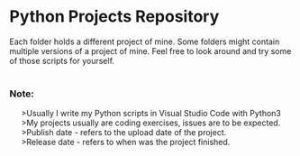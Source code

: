 # Python Projects Repository

Each folder holds a different project of mine.
Some folders might contain multiple versions of a project of mine. 
Feel free to look around and try some of those scripts for yourself.
<br />
<br />
### Note:  
   >Usually I write my Python scripts in Visual Studio Code with Python3  
   >My projects usually are coding exercises, issues are to be expected.  
   >Publish date - refers to the upload date of the project.  
   >Release date - refers to when was the project finished.  
